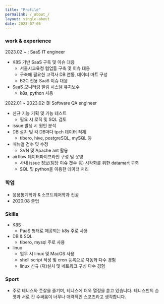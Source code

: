 ```yaml
---
title: "Profile"
permalink: /_about_/
layout: single-about
date: 2023-07-05
---
```

### work & experience
2023.02 ~ : SaaS IT engineer
- K8S 기반 SaaS 구축 및 이슈 대응
  - 서울시교육청 협업툴 구축 및 이슈 대응
  - 구축에 필요한 고객사 DB 연동, 데이터 마트 구성
  - B2C 전용 SaaS 이슈 대응
- SaaS 모니터링 알림 시스템 유지보수
  - k8s, python 사용

2022.01 ~ 2023.02: BI Software QA engineer
- 신규 기능 기획 및 기능 테스트
  - 필요 시 로직 및 SQL 검토
- issue 발생 시 원인 분석
- DB 설치 및 각 DB마다 tpch 데이터 적재
  - tibero, hive, postgreSQL, mySQL 등
- 매뉴얼 검수 및 수정
  - SVN 및 Apache ant 활용
- airflow 데이터파이프라인 구성 및 운영
  - 사내 issue 정보(팀당 이슈 갯수 등) 시각화를 위한 datamart 구축
  - SQL 및 python을 이용한 데이터 처리

### 학업
- 응용통계학과 & 소프트웨어학과 전공
- 2020.08 졸업

### Skills
- K8S
  - PaaS 형태로 제공되는 k8s 주로 사용
- DB & SQL
  - tibero, mysql 주로 사용
- linux
  - 업무 시 linux 및 MacOS 사용
  - shell script 작성 및 cron 등록으로 자동화 다수 경험
  - linux 신규 (재)설치 및 네트워크 구성 다수 경험

### Sport
- 주로 테니스와 풋살을 즐기며, 테니스에 더욱 열정을 쏟고 있습니다. 테니스만의 손맛과 서로 간 수싸움이 너무나 매력적인 스포츠라고 생각합니다.
